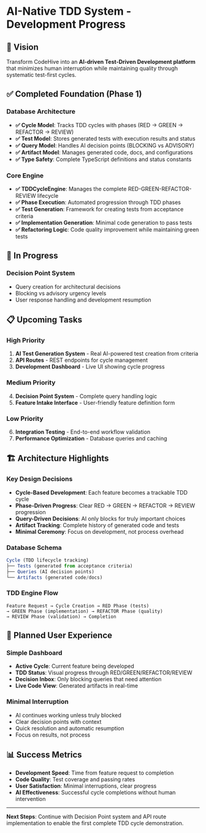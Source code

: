 # AI-Native TDD System - Development Progress

## 🎯 Vision

Transform CodeHive into an **AI-driven Test-Driven Development platform** that minimizes human interruption while maintaining quality through systematic test-first cycles.

## ✅ Completed Foundation (Phase 1)

### Database Architecture
- **✅ Cycle Model**: Tracks TDD cycles with phases (RED → GREEN → REFACTOR → REVIEW)
- **✅ Test Model**: Stores generated tests with execution results and status
- **✅ Query Model**: Handles AI decision points (BLOCKING vs ADVISORY)
- **✅ Artifact Model**: Manages generated code, docs, and configurations
- **✅ Type Safety**: Complete TypeScript definitions and status constants

### Core Engine
- **✅ TDDCycleEngine**: Manages the complete RED-GREEN-REFACTOR-REVIEW lifecycle
- **✅ Phase Execution**: Automated progression through TDD phases
- **✅ Test Generation**: Framework for creating tests from acceptance criteria
- **✅ Implementation Generation**: Minimal code generation to pass tests
- **✅ Refactoring Logic**: Code quality improvement while maintaining green tests

## 🔄 In Progress

### Decision Point System
- Query creation for architectural decisions
- Blocking vs advisory urgency levels
- User response handling and development resumption

## 📋 Upcoming Tasks

### High Priority
1. **AI Test Generation System** - Real AI-powered test creation from criteria
2. **API Routes** - REST endpoints for cycle management
3. **Development Dashboard** - Live UI showing cycle progress

### Medium Priority
4. **Decision Point System** - Complete query handling logic
5. **Feature Intake Interface** - User-friendly feature definition form

### Low Priority
6. **Integration Testing** - End-to-end workflow validation
7. **Performance Optimization** - Database queries and caching

## 🏗️ Architecture Highlights

### Key Design Decisions
- **Cycle-Based Development**: Each feature becomes a trackable TDD cycle
- **Phase-Driven Progress**: Clear RED → GREEN → REFACTOR → REVIEW progression
- **Query-Driven Decisions**: AI only blocks for truly important choices
- **Artifact Tracking**: Complete history of generated code and tests
- **Minimal Ceremony**: Focus on development, not process overhead

### Database Schema
```typescript
Cycle (TDD lifecycle tracking)
├── Tests (generated from acceptance criteria)
├── Queries (AI decision points)
└── Artifacts (generated code/docs)
```

### TDD Engine Flow
```
Feature Request → Cycle Creation → RED Phase (tests) 
→ GREEN Phase (implementation) → REFACTOR Phase (quality) 
→ REVIEW Phase (validation) → Completion
```

## 🎨 Planned User Experience

### Simple Dashboard
- **Active Cycle**: Current feature being developed
- **TDD Status**: Visual progress through RED/GREEN/REFACTOR/REVIEW
- **Decision Inbox**: Only blocking queries that need attention
- **Live Code View**: Generated artifacts in real-time

### Minimal Interruption
- AI continues working unless truly blocked
- Clear decision points with context
- Quick resolution and automatic resumption
- Focus on results, not process

## 📊 Success Metrics

- **Development Speed**: Time from feature request to completion
- **Code Quality**: Test coverage and passing rates
- **User Satisfaction**: Minimal interruptions, clear progress
- **AI Effectiveness**: Successful cycle completions without human intervention

---

**Next Steps**: Continue with Decision Point system and API route implementation to enable the first complete TDD cycle demonstration.